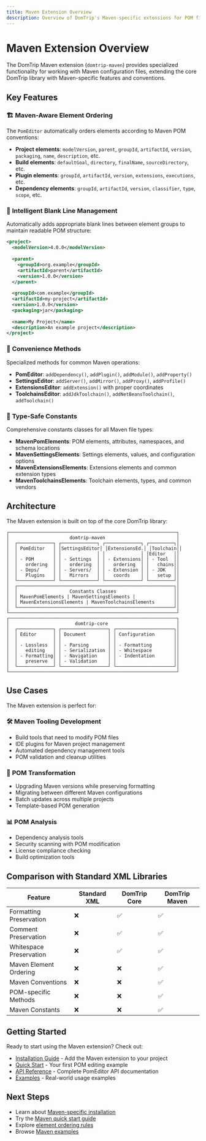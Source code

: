 ```yaml
---
title: Maven Extension Overview
description: Overview of DomTrip's Maven-specific extensions for POM file editing
---
```


# Maven Extension Overview

The DomTrip Maven extension (`domtrip-maven`) provides specialized functionality for working with Maven configuration files, extending the core DomTrip library with Maven-specific features and conventions.

## Key Features

### 🏗️ **Maven-Aware Element Ordering**
The `PomEditor` automatically orders elements according to Maven POM conventions:
- **Project elements**: `modelVersion`, `parent`, `groupId`, `artifactId`, `version`, `packaging`, `name`, `description`, etc.
- **Build elements**: `defaultGoal`, `directory`, `finalName`, `sourceDirectory`, etc.
- **Plugin elements**: `groupId`, `artifactId`, `version`, `extensions`, `executions`, etc.
- **Dependency elements**: `groupId`, `artifactId`, `version`, `classifier`, `type`, `scope`, etc.

### 📐 **Intelligent Blank Line Management**
Automatically adds appropriate blank lines between element groups to maintain readable POM structure:
```xml
<project>
  <modelVersion>4.0.0</modelVersion>
  
  <parent>
    <groupId>org.example</groupId>
    <artifactId>parent</artifactId>
    <version>1.0.0</version>
  </parent>
  
  <groupId>com.example</groupId>
  <artifactId>my-project</artifactId>
  <version>1.0.0</version>
  <packaging>jar</packaging>
  
  <name>My Project</name>
  <description>An example project</description>
</project>
```

### 🎯 **Convenience Methods**
Specialized methods for common Maven operations:
- **PomEditor**: `addDependency()`, `addPlugin()`, `addModule()`, `addProperty()`
- **SettingsEditor**: `addServer()`, `addMirror()`, `addProxy()`, `addProfile()`
- **ExtensionsEditor**: `addExtension()` with proper coordinates
- **ToolchainsEditor**: `addJdkToolchain()`, `addNetBeansToolchain()`, `addToolchain()`

### 🔧 **Type-Safe Constants**
Comprehensive constants classes for all Maven file types:
- **MavenPomElements**: POM elements, attributes, namespaces, and schema locations
- **MavenSettingsElements**: Settings elements, values, and configuration options
- **MavenExtensionsElements**: Extensions elements and common extension types
- **MavenToolchainsElements**: Toolchain elements, types, and common vendors

## Architecture

The Maven extension is built on top of the core DomTrip library:

```
┌─────────────────────────────────────────────────────────────┐
│                      domtrip-maven                          │
│  ┌─────────────┐ ┌─────────────┐ ┌─────────────┐ ┌─────────┐│
│  │ PomEditor   │ │SettingsEditor│ │ExtensionsEd.│ │Toolchain││
│  │             │ │             │ │             │ │Editor   ││
│  │ - POM       │ │ - Settings  │ │ - Extensions│ │ - Tool  ││
│  │   ordering  │ │   ordering  │ │   ordering  │ │   chains││
│  │ - Deps/     │ │ - Servers/  │ │ - Extension │ │ - JDK   ││
│  │   Plugins   │ │   Mirrors   │ │   coords    │ │   setup ││
│  └─────────────┘ └─────────────┘ └─────────────┘ └─────────┘│
│  ┌─────────────────────────────────────────────────────────┐│
│  │                   Constants Classes                     ││
│  │ MavenPomElements | MavenSettingsElements |              ││
│  │ MavenExtensionsElements | MavenToolchainsElements       ││
│  └─────────────────────────────────────────────────────────┘│
└─────────────────────────────────────────────────────────────┘
┌─────────────────────────────────────────────────────────────┐
│                        domtrip-core                         │
│  ┌─────────────┐ ┌─────────────────┐ ┌─────────────────────┐│
│  │ Editor      │ │ Document        │ │ Configuration       ││
│  │             │ │                 │ │                     ││
│  │ - Lossless  │ │ - Parsing       │ │ - Formatting        ││
│  │   editing   │ │ - Serialization │ │ - Whitespace        ││
│  │ - Formatting│ │ - Navigation    │ │ - Indentation       ││
│  │   preserve  │ │ - Validation    │ │                     ││
│  └─────────────┘ └─────────────────┘ └─────────────────────┘│
└─────────────────────────────────────────────────────────────┘
```

## Use Cases

The Maven extension is perfect for:

### 🛠️ **Maven Tooling Development**
- Build tools that need to modify POM files
- IDE plugins for Maven project management
- Automated dependency management tools
- POM validation and cleanup utilities

### 🔄 **POM Transformation**
- Upgrading Maven versions while preserving formatting
- Migrating between different Maven configurations
- Batch updates across multiple projects
- Template-based POM generation

### 📊 **POM Analysis**
- Dependency analysis tools
- Security scanning with POM modification
- License compliance checking
- Build optimization tools

## Comparison with Standard XML Libraries

| Feature | Standard XML | DomTrip Core | DomTrip Maven |
|---------|-------------|--------------|---------------|
| Formatting Preservation | ❌ | ✅ | ✅ |
| Comment Preservation | ❌ | ✅ | ✅ |
| Whitespace Preservation | ❌ | ✅ | ✅ |
| Maven Element Ordering | ❌ | ❌ | ✅ |
| Maven Conventions | ❌ | ❌ | ✅ |
| POM-specific Methods | ❌ | ❌ | ✅ |
| Maven Constants | ❌ | ❌ | ✅ |

## Getting Started

Ready to start using the Maven extension? Check out:

- [Installation Guide](/docs/maven/installation/) - Add the Maven extension to your project
- [Quick Start](/docs/maven/quick-start/) - Your first POM editing example
- [API Reference](/docs/maven/api/) - Complete PomEditor API documentation
- [Examples](/docs/maven/examples/) - Real-world usage examples

## Next Steps

- Learn about [Maven-specific installation](/docs/maven/installation/)
- Try the [Maven quick start guide](/docs/maven/quick-start/)
- Explore [element ordering rules](/docs/maven/ordering/)
- Browse [Maven examples](/docs/maven/examples/)
